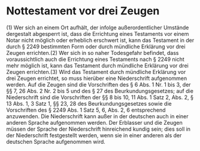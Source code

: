 # Nottestament vor drei Zeugen

(1) Wer sich an einem Ort aufhält, der infolge außerordentlicher Umstände dergestalt abgesperrt ist, dass die Errichtung eines Testaments vor einem Notar nicht möglich oder erheblich erschwert ist, kann das Testament in der durch § 2249 bestimmten Form oder durch mündliche Erklärung vor drei Zeugen errichten.(2) Wer sich in so naher Todesgefahr befindet, dass voraussichtlich auch die Errichtung eines Testaments nach § 2249 nicht mehr möglich ist, kann das Testament durch mündliche Erklärung vor drei Zeugen errichten.(3) Wird das Testament durch mündliche Erklärung vor drei Zeugen errichtet, so muss hierüber eine Niederschrift aufgenommen werden. Auf die Zeugen sind die Vorschriften des § 6 Abs. 1 Nr. 1 bis 3, der §§ 7, 26 Abs. 2 Nr. 2 bis 5 und des § 27 des Beurkundungsgesetzes; auf die Niederschrift sind die Vorschriften der §§ 8 bis 10, 11 Abs. 1 Satz 2, Abs. 2, § 13 Abs. 1, 3 Satz 1, §§ 23, 28 des Beurkundungsgesetzes sowie die Vorschriften des § 2249 Abs. 1 Satz 5, 6, Abs. 2, 6 entsprechend anzuwenden. Die Niederschrift kann außer in der deutschen auch in einer anderen Sprache aufgenommen werden. Der Erblasser und die Zeugen müssen der Sprache der Niederschrift hinreichend kundig sein; dies soll in der Niederschrift festgestellt werden, wenn sie in einer anderen als der deutschen Sprache aufgenommen wird. 

